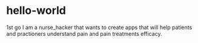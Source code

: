 # hello-world
1st go
I am a nurse_hacker that wants to create apps that will help patients and practioners understand pain and pain treatments efficacy. 
